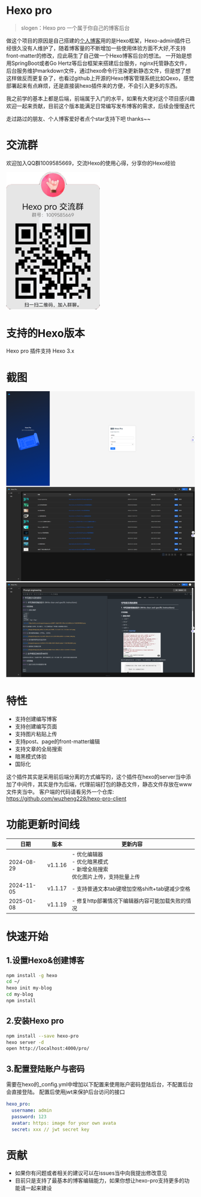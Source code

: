 # Hexo pro
> slogen：Hexo pro 一个属于你自己的博客后台
>

做这个项目的原因是自己搭建的[个人博客](https://www.wzfry.com/)用的是Hexo框架，Hexo-admin插件已经很久没有人维护了，随着博客量的不断增加一些使用体验方面不大好,不支持front-matter的修改，应此萌生了自己做一个Hexo博客后台的想法。
一开始是想用SpringBoot或者Go Hertz等后台框架来搭建后台服务，nginx托管静态文件，后台服务维护markdown文件，通过hexo命令行渲染更新静态文件，但是想了想这样做反而更复杂了，也看过github上开源的Hexo博客管理系统比如Qexo，感觉部署起来有点麻烦，还是直接装hexo插件来的方便，不会引入更多的东西。

我之前学的基本上都是后端，前端属于入门的水平，如果有大佬对这个项目感兴趣欢迎一起来贡献，目前这个版本能满足日常编写发布博客的需求，后续会慢慢迭代

走过路过的朋友、个人博客爱好者点个star支持下吧 thanks~~

# 交流群
欢迎加入QQ群1009585669，交流Hexo的使用心得，分享你的Hexo经验


<img src="docs/qq-group.png" alt="Login Page" width="250" />

# 支持的Hexo版本
Hexo pro 插件支持 Hexo 3.x
# 截图
![posts view](docs/login-page.png?raw=true)
![posts view](docs/home-page.png?raw=true)
![posts view](docs/editor-page.png?raw=true)

# 特性
- 支持创建编写博客
- 支持创建编写页面
- 支持图片粘贴上传
- 支持post、page的front-matter编辑
- 支持文章的全局搜索
- 暗黑模式体验
- 国际化

这个插件其实是采用前后端分离的方式编写的，这个插件在hexo的server当中添加了中间件，其实是作为后端，代理前端打包的静态文件，静态文件存放在www文件夹当中。
客户端的代码请看另外一个仓库: https://github.com/wuzheng228/hexo-pro-client

# 功能更新时间线
| 日期       | 版本    | 更新内容                                                                        |
| ---------- | ------- | ------------------------------------------------------------------------------- |
| 2024-08-29 | v1.1.16 | - 优化编辑器<br>- 优化暗黑模式<br>- 新增全局搜索<br> 优化图片上传，支持批量上传 |
| 2024-11-05 | v1.1.17 | - 支持普通文本tab键增加空格shift+tab键减少空格                                  |
| 2025-01-08 | v1.1.19 | - 修复http部署情况下编辑器内容可能加载失败的情况                               |

# 快速开始
## 1.设置Hexo&创建博客
```sh
npm install -g hexo
cd ~/
hexo init my-blog
cd my-blog
npm install
```
## 2.安装Hexo pro
```sh
npm install --save hexo-pro
hexo server -d
open http://localhost:4000/pro/
```
## 3.配置登陆账户与密码
需要在hexo的_config.yml中增加以下配置来使用账户密码登陆后台，不配置后台会直接登陆。
配置后使用jwt来保护后台访问的接口
```yml
hexo_pro:
  username: admin
  password: 123
  avatar: https: image for your own avata
  secret: xxx // jwt secret key
```
# 贡献
- 如果你有问题或者相关的建议可以在issues当中向我提出修改意见
- 目前只是支持了最基本的博客编辑能力，如果你想让hexo-pro支持更多的功能请一起来建设  